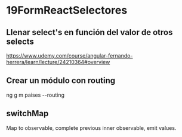 # 19FormReactSelectores
## Llenar select's en función del valor de otros selects

https://www.udemy.com/course/angular-fernando-herrera/learn/lecture/24210364#overview

## Crear un módulo con routing
 ng g m paises --routing

## switchMap
Map to observable, complete previous inner observable, emit values.

